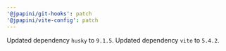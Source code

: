 ```yaml
---
'@jpapini/git-hooks': patch
'@jpapini/vite-config': patch
---
```


Updated dependency `husky` to `9.1.5`.
Updated dependency `vite` to `5.4.2`.
